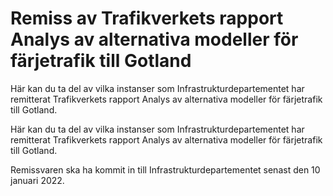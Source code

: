 # Remiss av Trafikverkets rapport Analys av alternativa modeller för färjetrafik till Gotland

Här kan du ta del av vilka instanser som Infrastrukturdepartementet har remitterat Trafikverkets rapport Analys av alternativa modeller för färjetrafik till Gotland.

Här kan du ta del av vilka instanser som Infrastrukturdepartementet har remitterat Trafikverkets rapport Analys av alternativa modeller för färjetrafik till Gotland.

Remissvaren ska ha kommit in till Infrastrukturdepartementet senast den 10 januari 2022.
